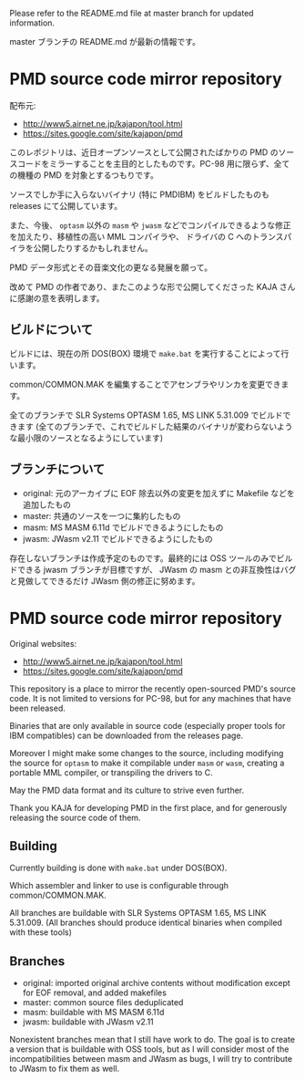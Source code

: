 Please refer to the README.md file at master branch for updated information.

master ブランチの README.md が最新の情報です。

# PMD source code mirror repository

配布元:
* http://www5.airnet.ne.jp/kajapon/tool.html
* https://sites.google.com/site/kajapon/pmd

このレポジトリは、近日オープンソースとして公開されたばかりの PMD のソースコードをミラーすることを主目的としたものです。PC-98 用に限らず、全ての機種の PMD を対象とするつもりです。

ソースでしか手に入らないバイナリ (特に PMDIBM) をビルドしたものも releases にて公開しています。

また、今後、 `optasm` 以外の `masm` や `jwasm` などでコンパイルできるような修正を加えたり、移植性の高い MML コンパイラや、 ドライバの C へのトランスパイラを公開したりするかもしれません。

PMD データ形式とその音楽文化の更なる発展を願って。

改めて PMD の作者であり、またこのような形で公開してくださった KAJA さんに感謝の意を表明します。

## ビルドについて
ビルドには、現在の所 DOS(BOX) 環境で `make.bat` を実行することによって行います。

common/COMMON.MAK を編集することでアセンブラやリンカを変更できます。

全てのブランチで SLR Systems OPTASM 1.65, MS LINK 5.31.009 でビルドできます (全てのブランチで、これでビルドした結果のバイナリが変わらないような最小限のソースとなるようにしています)

## ブランチについて
* original: 元のアーカイブに EOF 除去以外の変更を加えずに Makefile などを追加したもの
* master: 共通のソースを一つに集約したもの
* masm: MS MASM 6.11d でビルドできるようにしたもの
* jwasm: JWasm v2.11 でビルドできるようにしたもの

存在しないブランチは作成予定のものです。最終的には OSS ツールのみでビルドできる jwasm ブランチが目標ですが、 JWasm の masm との非互換性はバグと見做してできるだけ JWasm 側の修正に努めます。

# PMD source code mirror repository

Original websites:
* http://www5.airnet.ne.jp/kajapon/tool.html
* https://sites.google.com/site/kajapon/pmd

This repository is a place to mirror the recently open-sourced PMD's source code. It is not limited to versions for PC-98, but for any machines that have been released.

Binaries that are only available in source code (especially proper tools for IBM compatibles) can be downloaded from the releases page.

Moreover I might make some changes to the source, including modifying the source for `optasm` to make it compilable under `masm` or `wasm`, creating a portable MML compiler, or transpiling the drivers to C.

May the PMD data format and its culture to strive even further.

Thank you KAJA for developing PMD in the first place, and for generously releasing the source code of them.

## Building
Currently building is done with `make.bat` under DOS(BOX).

Which assembler and linker to use is configurable through common/COMMON.MAK.

All branches are buildable with SLR Systems OPTASM 1.65, MS LINK 5.31.009. (All branches should produce identical binaries when compiled with these tools)

## Branches
* original: imported original archive contents without modification except for EOF removal, and added makefiles
* master: common source files deduplicated
* masm: buildable with MS MASM 6.11d
* jwasm: buildable with JWasm v2.11

Nonexistent branches mean that I still have work to do. The goal is to create a version that is buildable with OSS tools, but as I will consider most of the incompatibilities between masm and JWasm as bugs, I will try to contribute to JWasm to fix them as well.